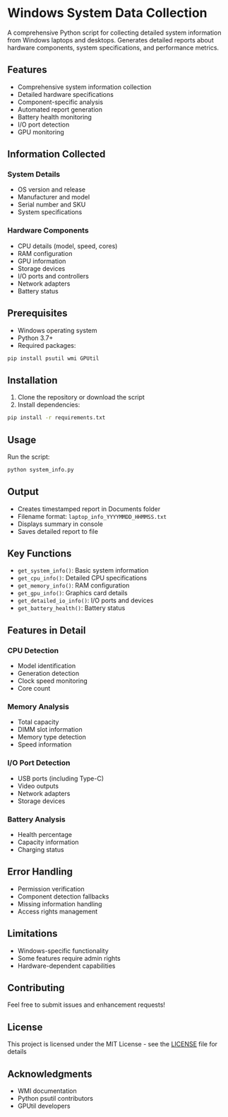 # Windows System Data Collection

A comprehensive Python script for collecting detailed system information from Windows laptops and desktops. Generates detailed reports about hardware components, system specifications, and performance metrics.

## Features

- Comprehensive system information collection
- Detailed hardware specifications
- Component-specific analysis
- Automated report generation
- Battery health monitoring
- I/O port detection
- GPU monitoring

## Information Collected

### System Details
- OS version and release
- Manufacturer and model
- Serial number and SKU
- System specifications

### Hardware Components
- CPU details (model, speed, cores)
- RAM configuration
- GPU information
- Storage devices
- I/O ports and controllers
- Network adapters
- Battery status

## Prerequisites

- Windows operating system
- Python 3.7+
- Required packages:
```bash
pip install psutil wmi GPUtil
```

## Installation

1. Clone the repository or download the script
2. Install dependencies:
```bash
pip install -r requirements.txt
```

## Usage

Run the script:
```bash
python system_info.py
```

## Output

- Creates timestamped report in Documents folder
- Filename format: `laptop_info_YYYYMMDD_HHMMSS.txt`
- Displays summary in console
- Saves detailed report to file

## Key Functions

- `get_system_info()`: Basic system information
- `get_cpu_info()`: Detailed CPU specifications
- `get_memory_info()`: RAM configuration
- `get_gpu_info()`: Graphics card details
- `get_detailed_io_info()`: I/O ports and devices
- `get_battery_health()`: Battery status

## Features in Detail

### CPU Detection
- Model identification
- Generation detection
- Clock speed monitoring
- Core count

### Memory Analysis
- Total capacity
- DIMM slot information
- Memory type detection
- Speed information

### I/O Port Detection
- USB ports (including Type-C)
- Video outputs
- Network adapters
- Storage devices

### Battery Analysis
- Health percentage
- Capacity information
- Charging status

## Error Handling

- Permission verification
- Component detection fallbacks
- Missing information handling
- Access rights management

## Limitations

- Windows-specific functionality
- Some features require admin rights
- Hardware-dependent capabilities

## Contributing

Feel free to submit issues and enhancement requests!

## License

This project is licensed under the MIT License - see the [LICENSE](LICENSE) file for details

## Acknowledgments

- WMI documentation
- Python psutil contributors
- GPUtil developers
